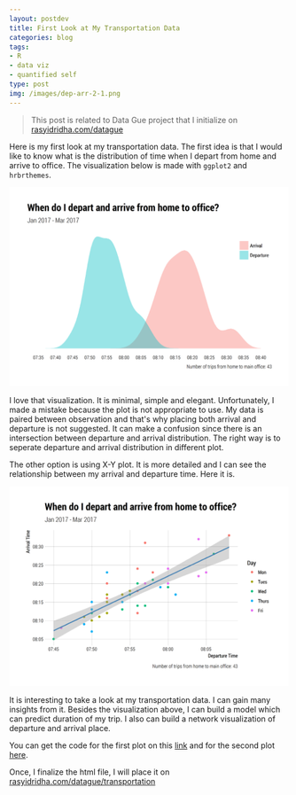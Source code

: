 ```yaml
---
layout: postdev
title: First Look at My Transportation Data
categories: blog
tags:
- R
- data viz
- quantified self
type: post
img: /images/dep-arr-2-1.png
---
```


> This post is related to Data Gue project that I initialize on [rasyidridha.com/datague](http://rasyidridha.com/datague)

Here is my first look at my transportation data. The first idea is that I would like to know what is the distribution of time when I depart from home and arrive to office. The visualization below is made with `ggplot2` and `hrbrthemes`. 

<img src="/images/dep-arr-1.png">

I love that visualization. It is minimal, simple and elegant. Unfortunately, I made a mistake because the plot is not appropriate to use. My data is paired between observation and that's why placing both arrival and departure is not suggested. It can make a confusion since there is an intersection between departure and arrival distribution. The right way is to seperate departure and arrival distribution in different plot.

The other option is using X-Y plot. It is more detailed and I can see the relationship between my arrival and departure time. Here it is.

<img src="/images/dep-arr-2-1.png">

It is interesting to take a look at my transportation data. I can gain many insights from it. Besides the visualization above, I can build a model which can predict duration of my trip. I also can build a network visualization of departure and arrival place.

You can get the code for the first plot on this [link](https://gist.github.com/rasyidstat/072d050c360659f710c6f83b90120e9e) and for the second plot [here](https://gist.github.com/rasyidstat/03f31381b4ddf64041398ba7f3372337).

Once, I finalize the html file, I will place it on [rasyidridha.com/datague/transportation](http://rasyidridha.com/datague/transportation)








